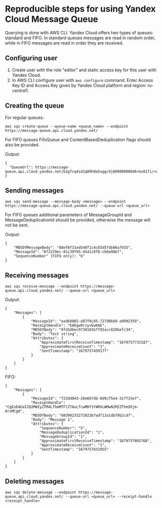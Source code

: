 # Reproducible steps for using Yandex Cloud Message Queue

Querying is done with AWS CLI. 
Yandex Cloud offers two types of queues: standard and FIFO. In standard queues messages are read in random order, while in FIFO messages are read in order they are received. 

## Configuring user
1. Create user with the role "editor" and static access key for this user with Yandex Cloud.
2. In AWS CLI configure user with `aws configure` command. Enter Access Key ID and Access Key given by Yandex Cloud platform and region: ru-central1.

## Creating the queue
For regular queues:
```
aws sqs create-queue --queue-name <queue_name> --endpoint https://message-queue.api.cloud.yandex.net/
```
For FIFO queues FifoQueue and ContentBasedDeduplication flags should also be provided. 

Output:
```
{
  "QueueUrl": https://message-queue.api.cloud.yandex.net/b1g7cq4sd2q09h0e5ugg/dj600000000d6rmv017i/<queue_name>
}
```

## Sending messages
```
aws sqs send-message --message-body <message> --endpoint https://message-queue.api.cloud.yandex.net/ --queue-url <queue_url>
```
For FIFO queues additional parameters of MessageGroupId and MessageDeduplicationId should be provided, otherwise the message will not be sent. 

Output:
```
{
    "MD5OfMessageBody": "88ef8f31ed540f1c4c03d5fdb06a7935",
    "MessageId": "8f2229ec-81c39f95-d541c8f8-cb6e98bf",
    "SequenceNumber" (FIFO only): "6"
}
```

## Receiving messages 
```
aws sqs receive-message --endpoint https://message-queue.api.cloud.yandex.net/ --queue-url <queue_url>
```

Output:
```
{
    "Messages": [
        {
            "MessageId": "eadb8085-d87f0c85-72790bb9-a9992359",
            "ReceiptHandle": "EAEgw9rzyvEwKAE",
            "MD5OfBody": "0fd3dbec9730101bff92acc820befc34",
            "Body": "Test string",
            "Attributes": {
                "ApproximateFirstReceiveTimestamp": "1679757733187",
                "ApproximateReceiveCount": "1",
                "SentTimestamp": "1679757459177"
            }
        }
    ]
}
```
FIFO:
```
{
    "Messages": [
        {
            "MessageId": "f23dd043-26e667db-8d9cf5e4-31ff15e7",
            "ReceiptHandle": "CgExEAUaI2Q2MWIyZTM4LThmMTFlZTAxLTcwMDY1YWRhLWMwN2M2ZThmIKjm-8rxMCgA",
            "MD5OfBody": "68390233272823b7adf13a1db79b2cd7",
            "Body": "Message 1",
            "Attributes": {
                "SequenceNumber": "5",
                "MessageDeduplicationId": "1",
                "MessageGroupId": "1",
                "ApproximateFirstReceiveTimestamp": "1679757865768",
                "ApproximateReceiveCount": "1",
                "SentTimestamp": "1679757831955"
            }
        }
    ]
}
```

## Deleting messages
```
aws sqs delete-message --endpoint https://message-queue.api.cloud.yandex.net/ --queue-url <queue_url> --receipt-handle <receipt_handle>
```
